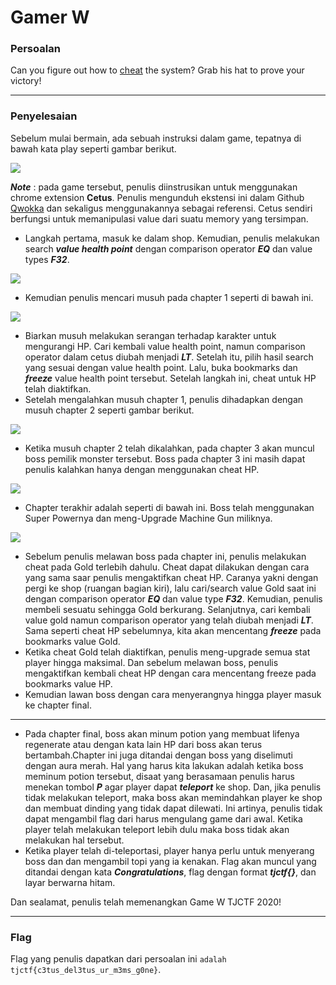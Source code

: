 # Gamer W

### Persoalan

Can you figure out how to [cheat](https://gamer_w.tjctf.org/) the system? Grab his hat to prove your victory!

____________________________________

### Penyelesaian
Sebelum mulai bermain, ada sebuah instruksi dalam game, tepatnya di bawah kata play seperti gambar berikut.

![](https://github.com/Bhaskaraa/EAS_Keamanan-Web-dan-Aplikasi_05311840000007/blob/master/Web/Gamer%20W/Gamer1.PNG)

***Note*** : pada game tersebut, penulis diinstrusikan untuk menggunakan chrome extension **Cetus**. Penulis mengunduh ekstensi ini dalam Github [Qwokka](https://github.com/Qwokka/Cetus) dan sekaligus menggunakannya sebagai referensi. Cetus sendiri berfungsi untuk memanipulasi value dari suatu memory yang tersimpan.

- Langkah pertama, masuk ke dalam shop. Kemudian, penulis melakukan search ***value health point*** dengan comparison operator ***EQ*** dan value types ***F32***.

![](https://github.com/Bhaskaraa/EAS_Keamanan-Web-dan-Aplikasi_05311840000007/blob/master/Web/Gamer%20W/GamerW-Cetus.png)

- Kemudian  penulis mencari musuh pada chapter 1 seperti di bawah ini.

![](https://github.com/Bhaskaraa/EAS_Keamanan-Web-dan-Aplikasi_05311840000007/blob/master/Web/Gamer%20W/Gamer2.PNG)

- Biarkan musuh melakukan serangan terhadap karakter untuk mengurangi HP. Cari kembali value health point, namun comparison operator dalam cetus diubah menjadi ***LT***. Setelah itu, pilih hasil search yang sesuai dengan value health point. Lalu, buka bookmarks dan ***freeze*** value health point tersebut. Setelah langkah ini, cheat untuk HP telah diaktifkan.
- Setelah mengalahkan musuh chapter 1, penulis dihadapkan dengan musuh chapter 2 seperti gambar berikut.

![](https://github.com/Bhaskaraa/EAS_Keamanan-Web-dan-Aplikasi_05311840000007/blob/master/Web/Gamer%20W/Gamer3.PNG)

- Ketika musuh chapter 2 telah dikalahkan, pada chapter 3 akan muncul boss pemilik monster tersebut. Boss pada chapter 3 ini masih dapat penulis kalahkan hanya dengan menggunakan cheat HP.

![](https://github.com/Bhaskaraa/EAS_Keamanan-Web-dan-Aplikasi_05311840000007/blob/master/Web/Gamer%20W/Gamer4.PNG)

- Chapter terakhir adalah seperti di bawah ini. Boss telah menggunakan Super Powernya dan meng-Upgrade Machine Gun miliknya.

![](https://github.com/Bhaskaraa/EAS_Keamanan-Web-dan-Aplikasi_05311840000007/blob/master/Web/Gamer%20W/Gamer5.PNG)

- Sebelum penulis melawan boss pada chapter ini, penulis melakukan cheat pada Gold terlebih dahulu. Cheat dapat dilakukan dengan cara yang sama saar penulis mengaktifkan cheat HP. Caranya yakni dengan pergi ke shop (ruangan bagian kiri), lalu cari/search value Gold saat ini dengan comparison operator ***EQ*** dan value type ***F32***. Kemudian, penulis membeli sesuatu sehingga Gold berkurang. Selanjutnya, cari kembali value gold namun comparison operator yang telah diubah menjadi ***LT***. Sama seperti cheat HP sebelumnya, kita akan mencentang ***freeze*** pada bookmarks value Gold. 
- Ketika cheat Gold telah diaktifkan, penulis meng-upgrade semua stat player hingga maksimal. Dan sebelum melawan boss, penulis mengaktifkan kembali cheat HP dengan cara mencentang freeze pada bookmarks value HP. 
- Kemudian lawan boss dengan cara menyerangnya hingga player masuk ke chapter final.

--------------------------------------------------------------------------------------------------------------------------------
- Pada chapter final, boss akan minum potion yang membuat lifenya regenerate atau dengan kata lain HP dari boss akan terus bertambah.Chapter ini juga ditandai dengan boss yang diselimuti dengan aura merah. Hal yang harus kita lakukan adalah ketika boss meminum potion tersebut, disaat yang berasamaan penulis harus menekan tombol ***P*** agar player dapat ***teleport*** ke shop. Dan, jika penulis tidak melakukan teleport, maka boss akan memindahkan player ke shop dan membuat dinding yang tidak dapat dilewati. Ini artinya, penulis tidak dapat mengambil flag dari harus mengulang game dari awal. Ketika player telah melakukan teleport lebih dulu maka boss tidak akan melakukan hal tersebut.
- Ketika player telah di-teleportasi, player hanya perlu untuk menyerang boss dan dan mengambil topi yang ia kenakan. Flag akan muncul yang ditandai dengan kata ***Congratulations***, flag dengan format ***tjctf{}***, dan layar berwarna hitam.

Dan sealamat, penulis telah memenangkan Game W TJCTF 2020!
____________________________________

### Flag

Flag yang penulis dapatkan dari persoalan ini `adalah tjctf{c3tus_del3tus_ur_m3ms_g0ne}`.
